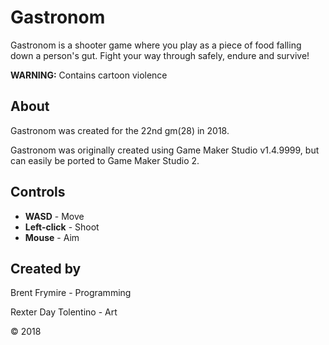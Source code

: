 # Gastronom

Gastronom is a shooter game where you play as a piece of food falling down a person's gut. Fight your way through safely, endure and survive!

**WARNING:** Contains cartoon violence

## About

Gastronom was created for the 22nd gm(28) in 2018.

Gastronom was originally created using Game Maker Studio v1.4.9999, but can easily be ported to Game Maker Studio 2.

## Controls

* **WASD** - Move
* **Left-click** - Shoot
* **Mouse** - Aim

## Created by

Brent Frymire - Programming

Rexter Day Tolentino - Art

&copy; 2018
